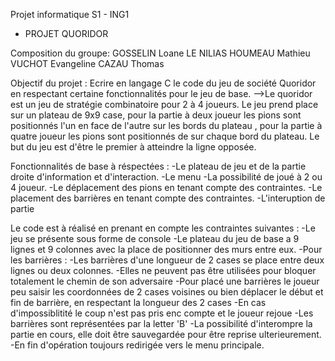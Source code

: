 Projet informatique S1 - ING1
- PROJET QUORIDOR

Composition du groupe:
GOSSELIN Loane
LE NILIAS HOUMEAU Mathieu
VUCHOT Evangeline
CAZAU Thomas

Objectif du projet :
Ecrire en langage C le code du jeu de société Quoridor en respectant certaine fonctionnalités pour le jeu de base.
-->Le quoridor est un jeu de stratégie combinatoire pour 2 à 4 joueurs.
   Le jeu prend place sur un plateau de 9x9 case, pour la partie à deux joueur les pions sont positionnés l'un en face de l'autre sur les bords du 
   plateau , pour la partie à quatre joueur les pions sont positionnés de sur chaque bord du plateau.
   Le but du jeu est d'être le premier à atteindre la ligne opposée.

Fonctionnalités de base à réspectées :
-Le plateau de jeu et de la partie droite d'information et d'interaction.
-Le menu 
-La possibilité de joué à 2 ou 4 joueur.
-Le déplacement des pions en tenant compte des contraintes.
-Le placement des barrières en tenant compte des contraintes.
-L'interuption de partie 

Le code est à réalisé en prenant en compte les contraintes suivantes :
-Le jeu se présente sous forme de console
-Le plateau du jeu de base a 9 lignes et 9 colonnes avec la place de positionner des murs entre eux.
-Pour les barrières :
      -Les barrières d'une longueur de 2 cases se place entre deux lignes ou deux 
      colonnes. 
      -Elles ne peuvent pas être utilisées pour bloquer totalement le chemin de son 
      adversaire
      -Pour placé une barrières le joueur peu saisir les coordonnées de 2 cases 
       voisines ou bien déplacer le début et fin de barrière, en respectant la longueur 
       des 2 cases
      -En cas d'impossiblitité le coup n'est pas pris enc compte et le joueur rejoue
      -Les barrières sont représentées par la letter 'B'
-La possibilité d'interompre la partie en cours, elle doit être sauvegardée pour être reprise ulterieurement.
-En fin d'opération toujours redirigée vers le menu principale.

